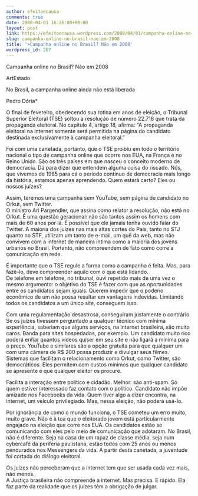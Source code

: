 ```yaml
---
author: efeitoecausa
comments: true
date: 2008-04-01 16:26:00+00:00
layout: post
link: https://efeitoecausa.wordpress.com/2008/04/01/campanha-online-no-brasil-nao-em-2008/
slug: campanha-online-no-brasil-nao-em-2008
title: '>Campanha online no Brasil? Não em 2008'
wordpress_id: 267
---
```


>

Campanha online no Brasil? Não em 2008  
  
ArtEstado  
  
  
No Brasil, a campanha online ainda não está liberada  
  
Pedro Dória*  
  
O final de fevereiro, obedecendo sua rotina em anos de eleição, o Tribunal Superior Eleitoral (TSE) soltou a resolução de número 22.718 que trata da propaganda eleitoral. No capítulo 4, artigo 18, afirma: “A propaganda eleitoral na internet somente será permitida na página do candidato destinada exclusivamente à campanha eleitoral.”  
  
Foi com uma canetada, portanto, que o TSE proibiu em todo o território nacional o tipo de campanha online que ocorre nos EUA, na França e no Reino Unido. São os três países em que nasceu o conceito moderno de democracia. Dá para dizer que entendem alguma coisa do riscado. Nós, que vivemos de 1985 para cá o período contínuo de democracia mais longo da história, estamos apenas aprendendo. Quem estará certo? Eles ou nossos juízes?  
  
Assim, teremos uma campanha sem YouTube, sem página de candidato no Orkut, sem Twitter.  
O ministro Ari Pargendler, que assina como relator a resolução, não está no Orkut. É uma questão geracional: não são tantos assim os homens com mais de 60 anos por lá. É possível que ele jamais tenha ouvido falar do Twitter. A maioria dos juízes nas mais altas cortes do País, tanto no STJ quanto no STF, utilizam um tanto de e-mail, um quê da web, mas não convivem com a internet de maneira íntima como a maioria dos jovens urbanos no Brasil. Portanto, não compreendem de fato como corre a comunicação em rede.  
  
É importante que o TSE regule a forma como a campanha é feita. Mas, para fazê-lo, deve compreender aquilo com o que está lidando.  
De telefone em telefone, no tribunal, ouvi repetido mais de uma vez o mesmo argumento: o objetivo do TSE é fazer com que as oportunidades entre os candidatos sejam iguais. Querem impedir que o poderio econômico de um não possa resultar em vantagens indevidas. Limitando todos os candidatos a um único site, conseguem isso.  
  
Com uma regulamentação desastrosa, conseguiram justamente o contrário.  
Se os juízes tivessem perguntado a qualquer técnico com mínima experiência, saberiam que alguns serviços, na internet brasileira, são muito caros. Banda para sites hospedados, por exemplo. Um candidato muito rico poderá enfiar quantos vídeos quiser em seu site e não ligará a mínima para o preço. YouTube e similares são a opção gratuita para que qualquer um com uma câmera de R$ 200 possa produzir e divulgar seus filmes.  
Sistemas que facilitam o relacionamento como Orkut, como Twitter, são democráticos. Eles permitem com custos mínimos que qualquer candidato se apresente e que qualquer eleitor os procure.  
  
Facilita a interação entre político e cidadão. Melhor: são anti-spam. Só quem estiver interessado faz contato com o político. Candidato não impõe amizade nos Facebooks da vida. Quem tiver algo a dizer encontra, na internet, um veículo privilegiado. Mas, nessa eleição, não poderá usá-lo.  
  
Por ignorância de como o mundo funciona, o TSE cometeu um erro muito, muito grave. Não é à toa que o eleitorado jovem está particularmente engajado na eleição que corre nos EUA. Os candidatos estão se comunicando com eles pelo meio de comunicação que adotaram. No Brasil, não é diferente. Seja na casa de um rapaz de classe média, seja num cybercafé da periferia paulistana, estão todos com 25 anos ou menos pendurados nos Messengers da vida. A partir desta canetada, a juventude foi cortada do diálogo eleitoral.  
  
Os juízes não perceberam que a internet tem que ser usada cada vez mais, não menos.  
A Justiça brasileira não compreende a internet. Mas precisa. E rápido. Ela faz parte da realidade que os juízes têm a obrigação de julgar.  
  
  

